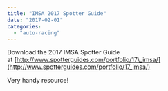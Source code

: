 ```yaml
---
title: "IMSA 2017 Spotter Guide"
date: "2017-02-01"
categories: 
  - "auto-racing"
---
```


Download the 2017 IMSA Spotter Guide at [http://www.spotterguides.com/portfolio/17\_imsa/](http://www.spotterguides.com/portfolio/17_imsa/)

Very handy resource!
